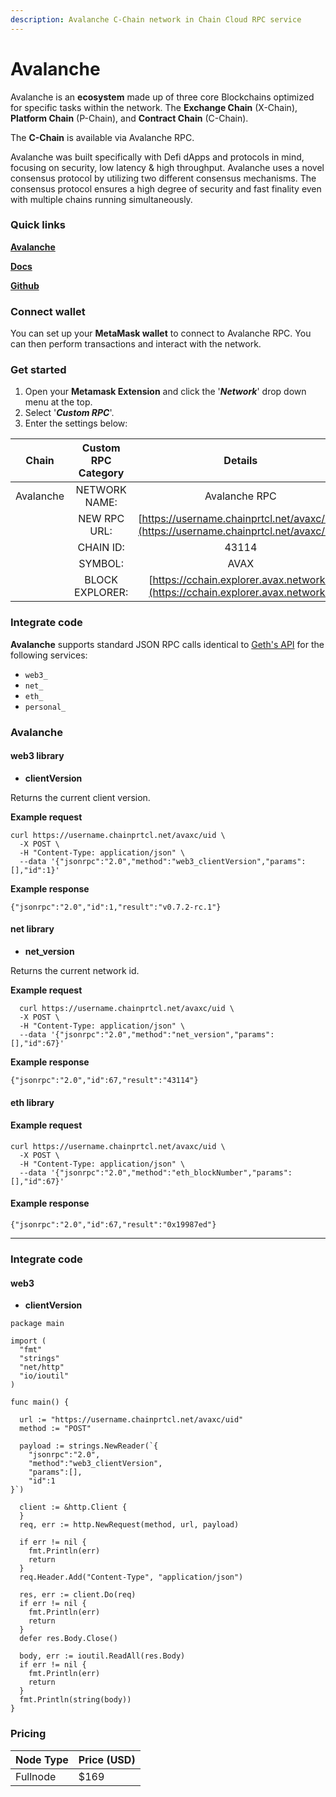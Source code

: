 ```yaml
---
description: Avalanche C-Chain network in Chain Cloud RPC service
---
```


# Avalanche

Avalanche is an **ecosystem** made up of three core Blockchains optimized for specific tasks within the network. The **Exchange Chain** (X-Chain), **Platform Chain** (P-Chain), and **Contract Chain** (C-Chain).

The **C-Chain** is available via Avalanche RPC.

Avalanche was built specifically with Defi dApps and protocols in mind, focusing on security, low latency & high throughput. Avalanche uses a novel consensus protocol by utilizing two different consensus mechanisms. The consensus protocol ensures a high degree of security and fast finality even with multiple chains running simultaneously.

### Quick links[​](https://docs.chain.com/docs/cloud/supported-chains/avalanche/#quick-links) <input type="hidden" id="quick-links" />

[**Avalanche**](https://www.avalabs.org/)

[**Docs**](https://docs.avax.network/build/avalanchego-apis/issuing-api-calls)

[**Github**](https://github.com/ava-labs)

### Connect wallet[​](https://docs.chain.com/docs/cloud/supported-chains/avalanche/#connect-wallet) <input type="hidden" id="connect-wallet" />

You can set up your **MetaMask wallet** to connect to Avalanche RPC. You can then perform transactions and interact with the network.

### Get started[​](https://docs.chain.com/docs/cloud/supported-chains/avalanche/#get-started) <input type="hidden" id="get-started" />

1. Open your **Metamask Extension** and click the '_**Network**_' drop down menu at the top.
2. Select '_**Custom RPC**_'.
3. Enter the settings below:

|   Chain   | Custom RPC Category |                                     Details                                      |
| :-------: | :-----------------: | :------------------------------------------------------------------------------: |
| Avalanche |    NETWORK NAME:    |                                  Avalanche RPC                                   |
|           |    NEW RPC URL:     | [https://username.chainprtcl.net/avaxc/uid](https://username.chainprtcl.net/avaxc/uid) |
|           |      CHAIN ID:      |                                      43114                                       |
|           |       SYMBOL:       |                                       AVAX                                       |
|           |   BLOCK EXPLORER:   |  [https://cchain.explorer.avax.network/](https://cchain.explorer.avax.network/)  |

### Integrate code <input type="hidden" id="integrate-code" />

**Avalanche** supports standard JSON RPC calls identical to [Geth's API](https://geth.ethereum.org/docs/rpc/server) for the following services:

* `web3_`
* `net_`
* `eth_`
* `personal_`

### Avalanche[​](https://docs.chain.com/docs/cloud/supported-chains/avalanche/#avalanche-1) <input type="hidden" id="avalanche-1" />

#### web3 library[​](https://docs.chain.com/docs/cloud/supported-chains/avalanche/#web3-library) <input type="hidden" id="web3-library" />

* **clientVersion**

Returns the current client version.

**Example request**

```
curl https://username.chainprtcl.net/avaxc/uid \
  -X POST \
  -H "Content-Type: application/json" \
  --data '{"jsonrpc":"2.0","method":"web3_clientVersion","params":[],"id":1}'
```

**Example response**[**​**](https://docs.chain.com/docs/cloud/supported-chains/avalanche/#example-response)

```
{"jsonrpc":"2.0","id":1,"result":"v0.7.2-rc.1"}
```

#### net library[​](https://docs.chain.com/docs/cloud/supported-chains/avalanche/#net-library) <input type="hidden" id="net-library" />

* **net\_version**

Returns the current network id.

**Example request**

```
  curl https://username.chainprtcl.net/avaxc/uid \
  -X POST \
  -H "Content-Type: application/json" \
  --data '{"jsonrpc":"2.0","method":"net_version","params":[],"id":67}'
```

**Example response**[**​**](https://docs.chain.com/docs/cloud/supported-chains/avalanche/#example-response-1)

```
{"jsonrpc":"2.0","id":67,"result":"43114"}
```

#### eth library[​](https://docs.chain.com/docs/cloud/supported-chains/avalanche/#eth-library) <input type="hidden" id="eth-library" />

#### Example request <input type="hidden" id="example-request-2" />

```
curl https://username.chainprtcl.net/avaxc/uid \
  -X POST \
  -H "Content-Type: application/json" \
  --data '{"jsonrpc":"2.0","method":"eth_blockNumber","params":[],"id":67}'
```

#### Example response[​](https://docs.chain.com/docs/cloud/supported-chains/avalanche/#example-response-2) <input type="hidden" id="example-response-2" />

```
{"jsonrpc":"2.0","id":67,"result":"0x19987ed"}
```

***

### Integrate code[​](https://docs.chain.com/docs/cloud/supported-chains/avalanche/#integrate-code-1) <input type="hidden" id="integrate-code-1" />

#### web3[​](https://docs.chain.com/docs/cloud/supported-chains/avalanche/#web3) <input type="hidden" id="web3" />

* **clientVersion**

```
package main

import (
  "fmt"
  "strings"
  "net/http"
  "io/ioutil"
)

func main() {

  url := "https://username.chainprtcl.net/avaxc/uid"
  method := "POST"

  payload := strings.NewReader(`{
    "jsonrpc":"2.0",
    "method":"web3_clientVersion",
    "params":[],
    "id":1
}`)

  client := &http.Client {
  }
  req, err := http.NewRequest(method, url, payload)

  if err != nil {
    fmt.Println(err)
    return
  }
  req.Header.Add("Content-Type", "application/json")

  res, err := client.Do(req)
  if err != nil {
    fmt.Println(err)
    return
  }
  defer res.Body.Close()

  body, err := ioutil.ReadAll(res.Body)
  if err != nil {
    fmt.Println(err)
    return
  }
  fmt.Println(string(body))
}
```

### Pricing[​](https://docs.chain.com/docs/cloud/supported-chains/avalanche/#pricing) <input type="hidden" id="pricing" />

| Node Type             | Price (USD)          |
| --------------------- | ---------------------|
| Fullnode              | $169                 |